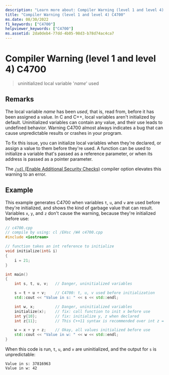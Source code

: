 ```yaml
---
description: "Learn more about: Compiler Warning (level 1 and level 4) C4700"
title: "Compiler Warning (level 1 and level 4) C4700"
ms.date: 08/30/2022
f1_keywords: ["C4700"]
helpviewer_keywords: ["C4700"]
ms.assetid: 2da0deb4-77dd-4b05-98d3-b78d74ac4ca7
---
```

# Compiler Warning (level 1 and level 4) C4700

> uninitialized local variable '*name*' used

## Remarks

The local variable *name* has been *used*, that is, read from, before it has been assigned a value. In C and C++, local variables aren't initialized by default. Uninitialized variables can contain any value, and their use leads to undefined behavior. Warning C4700 almost always indicates a bug that can cause unpredictable results or crashes in your program.

To fix this issue, you can initialize local variables when they're declared, or assign a value to them before they're used. A function can be used to initialize a variable that's passed as a reference parameter, or when its address is passed as a pointer parameter.

The [`/sdl` (Enable Additional Security Checks)](../../build/reference/sdl-enable-additional-security-checks.md) compiler option elevates this warning to an error.

## Example

This example generates C4700 when variables `t`, `u`, and `v` are used before they're initialized, and shows the kind of garbage value that can result. Variables `x`, `y`, and `z` don't cause the warning, because they're initialized before use:

```cpp
// c4700.cpp
// compile by using: cl /EHsc /W4 c4700.cpp
#include <iostream>

// function takes an int reference to initialize
void initialize(int& i)
{
    i = 21;
}

int main()
{
    int s, t, u, v;   // Danger, uninitialized variables

    s = t + u + v;    // C4700: t, u, v used before initialization
    std::cout << "Value in s: " << s << std::endl;

    int w, x;         // Danger, uninitialized variables
    initialize(x);    // fix: call function to init x before use
    int y{10};        // fix: initialize y, z when declared
    int z{11};        // This C++11 syntax is recommended over int z = 11;

    w = x + y + z;    // Okay, all values initialized before use
    std::cout << "Value in w: " << w << std::endl;
}
```

When this code is run, `t`, `u`, and `v` are uninitialized, and the output for `s` is unpredictable:

```Output
Value in s: 37816963
Value in w: 42
```
